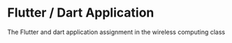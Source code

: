 # Flutter / Dart Application
 The Flutter and dart application assignment in the wireless computing class
